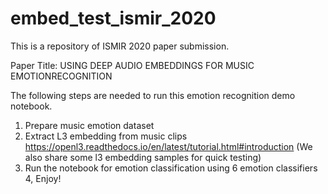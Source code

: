 # embed_test_ismir_2020
This is a repository of ISMIR 2020 paper submission. 

Paper Title: USING DEEP AUDIO EMBEDDINGS FOR MUSIC EMOTIONRECOGNITION

The following steps are needed to run this emotion recognition demo notebook.

1. Prepare music emotion dataset
2. Extract L3 embedding from music clips
https://openl3.readthedocs.io/en/latest/tutorial.html#introduction
(We also share some l3 embedding samples for quick testing)
3. Run the notebook for emotion classification using 6 emotion classifiers
4, Enjoy!

